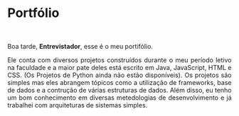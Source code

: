 # Portfólio

<br>

<p>Boa tarde, <b>Entrevistador</b>, esse é o meu portifólio.</p>
<p style="text-align: justify;">Ele conta com diversos projetos construídos durante o meu período letivo na faculdade e a maior pate deles está escrito em Java, JavaScript, HTML e CSS. (Os Projetos de Python ainda não estão disponíveis). Os projetos são simples mas eles abrangem tópicos como a utilização de frameworks, base de dados e a contrução de várias estruturas de dados. Além disso, eu tenho um bom conhecimento em diversas metedologias de desenvolvimento e já trabalhei com arquiteturas de sistemas simples.</p>

